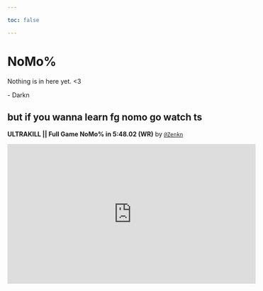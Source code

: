 ```yaml
---

toc: false

---
```


# NoMo%

Nothing is in here yet. <3

‎- Darkn

## but if you wanna learn fg nomo go watch ts

<b>ULTRAKILL || Full Game NoMo% in 5:48.02 (WR)</b> by <a href="https://www.youtube.com/@Zenkn/videos"><code>@Zenkn</code></a>
<iframe width="560" height="315" src="https://www.youtube.com/embed/BFR4qmMKu5M" frameborder="0" allow="accelerometer; autoplay; clipboard-write; encrypted-media; gyroscope; picture-in-picture" allowfullscreen></iframe>